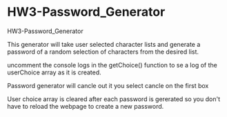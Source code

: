 # HW3-Password_Generator
HW3-Password_Generator

This generator will take user selected character lists and generate a password of a random selection of characters from the desired list. 

uncomment the console logs in the getChoice() function to se a log of the userChoice array as it is created.

Password generator will cancle out it you select cancle on the first box

User choice array is cleared after each password is gererated so you don't have to reload the webpage to create a new password.
